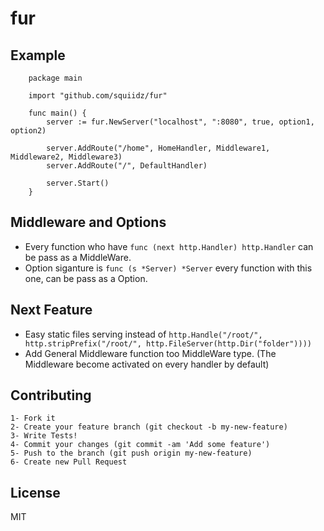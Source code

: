 fur
=======

## Example
``` 
	package main
	
	import "github.com/squiidz/fur"
	
	func main() {
	    server := fur.NewServer("localhost", ":8080", true, option1, option2)

	    server.AddRoute("/home", HomeHandler, Middleware1, Middleware2, Middleware3)
	    server.AddRoute("/", DefaultHandler)

	    server.Start()
	}
```

## Middleware and Options
- Every function who have ``` func (next http.Handler) http.Handler ``` can be pass as a MiddleWare.
- Option siganture is ``` func (s *Server) *Server ``` every function with this one, can be pass as a Option.

## Next Feature
- Easy static files serving instead of 
``` http.Handle("/root/", http.stripPrefix("/root/", http.FileServer(http.Dir("folder")))) ```
- Add General Middleware function too MiddleWare type. (The Middleware become activated on every handler by default)

## Contributing

    1- Fork it
    2- Create your feature branch (git checkout -b my-new-feature)
    3- Write Tests!
    4- Commit your changes (git commit -am 'Add some feature')
    5- Push to the branch (git push origin my-new-feature)
    6- Create new Pull Request

## License
MIT
